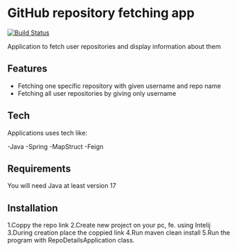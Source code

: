 # GitHub repository fetching app

[![Build Status](https://travis-ci.org/joemccann/dillinger.svg?branch=master)](https://travis-ci.org/joemccann/dillinger)

Application to fetch user repositories and display information about them



## Features

- Fetching one specific repository with given username and repo name
- Fetching all user repositories by giving only username

## Tech

Applications uses tech like:

-Java
-Spring
-MapStruct
-Feign

## Requirements

You will need Java at least version 17

## Installation

1.Coppy the repo link
2.Create new project on your pc, fe. using Intelij
3.During creation place the coppied link
4.Run maven clean install
5.Run the program with RepoDetailsApplication class.
